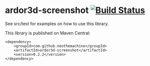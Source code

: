 ardor3d-screenshot [![Build Status](https://travis-ci.org/neothemachine/ardor3d-screenshot.png?branch=master)](https://travis-ci.org/neothemachine/ardor3d-screenshot)
==================

See src/test for examples on how to use this library.


This library is published on Maven Central:

```
<dependency>
    <groupId>com.github.neothemachine</groupId>
    <artifactId>ardor3d-screenshot</artifactId>
    <version>0.2.2</version>
</dependency>
```
